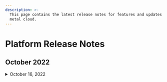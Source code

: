 ```yaml
---
description: >-
  This page contains the latest release notes for features and updates to bare
  metal cloud.
---
```


# Platform Release Notes

## **October 2022**

<details>

<summary>October 16, 2022</summary>

* Upgraded IPMI (Intelligent Platform Management Interface) access control to further enhance security. You can only access IPMI in relatively safe environment.&#x20;

<!---->

* Upgraded agent architecture to further enhance security.

<!---->

* You can now change the public virtual interface bandwidth of your bare metal cloud instance. You can control your public network data transfer by changing the bandwidth cap. With no public bandwidth limitation, the public bandwidth cap would be the maximum port bandwidth allowed.&#x20;

</details>

